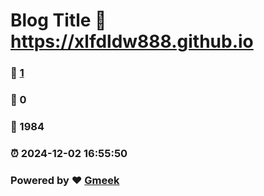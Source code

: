 # Blog Title :link: https://xlfdldw888.github.io 
### :page_facing_up: [1](https://xlfdldw888.github.io/tag.html) 
### :speech_balloon: 0 
### :hibiscus: 1984 
### :alarm_clock: 2024-12-02 16:55:50 
### Powered by :heart: [Gmeek](https://github.com/Meekdai/Gmeek)
